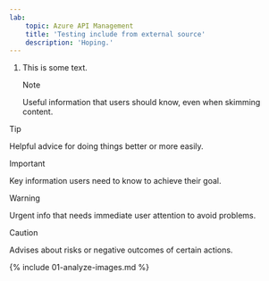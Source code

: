 ```yaml
---
lab:
    topic: Azure API Management
    title: 'Testing include from external source'
    description: 'Hoping.'
---
```


<!-- This labs is maintained in the https://github.com/MicrosoftLearning/mslearn-ai-vision repository. Please file issues in that repository. -->

1. This is some text.

    > [!NOTE]
    > Useful information that users should know, even when skimming content.

> [!TIP]
> Helpful advice for doing things better or more easily.

> [!IMPORTANT]
> Key information users need to know to achieve their goal.

> [!WARNING]
> Urgent info that needs immediate user attention to avoid problems.

> [!CAUTION]
> Advises about risks or negative outcomes of certain actions.

{% include 01-analyze-images.md %}


